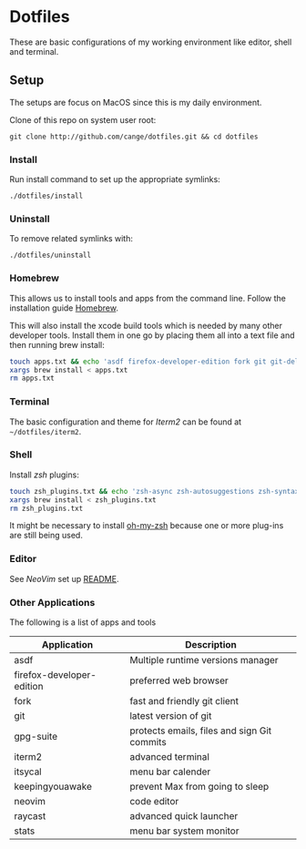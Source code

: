 # Dotfiles

These are basic configurations of my working environment like editor, shell and
terminal.

## Setup

The setups are focus on MacOS since this is my daily environment.

Clone of this repo on system user root:

```shell
git clone http://github.com/cange/dotfiles.git && cd dotfiles
```

### Install

Run install command to set up the appropriate symlinks:

```shell
./dotfiles/install
```

### Uninstall

To remove related symlinks with:

```shell
./dotfiles/uninstall
```

### Homebrew

This allows us to install tools and apps from the command line. Follow the
installation guide [Homebrew](https://brew.sh/).

This will also install the xcode build tools which is needed by many other
developer tools.
Install them in one go by placing them all into a text file and then running
brew install:

```sh
touch apps.txt && echo 'asdf firefox-developer-edition fork git git-delta gpg-suite iterm2 itsycal keepingyouawake neovim raycast stats' >> apps.txt
xargs brew install < apps.txt
rm apps.txt
```

### Terminal

The basic configuration and theme for _Iterm2_ can be found at
`~/dotfiles/iterm2`.

### Shell

Install _zsh_ plugins:

```sh
touch zsh_plugins.txt && echo 'zsh-async zsh-autosuggestions zsh-syntax-highlighting' >> zsh_plugins.txt
xargs brew install < zsh_plugins.txt
rm zsh_plugins.txt
```

It might be necessary to install [oh-my-zsh] because one or more plug-ins are
still being used.

[oh-my-zsh]: https://github.com/ohmyzsh/ohmyzsh#basic-installation

### Editor

See _NeoVim_ set up [README](./nvim/README.md).

### Other Applications

The following is a list of apps and tools

| Application               | Description                                 |
| ------------------------- | ------------------------------------------- |
| asdf                      | Multiple runtime versions manager           |
| firefox-developer-edition | preferred web browser                       |
| fork                      | fast and friendly git client                |
| git                       | latest version of git                       |
| gpg-suite                 | protects emails, files and sign Git commits |
| iterm2                    | advanced terminal                           |
| itsycal                   | menu bar calender                           |
| keepingyouawake           | prevent Max from going to sleep             |
| neovim                    | code editor                                 |
| raycast                   | advanced quick launcher                     |
| stats                     | menu bar system monitor                     |

